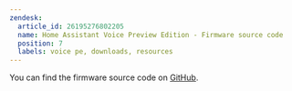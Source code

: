```yaml
---
zendesk:
  article_id: 26195276802205
  name: Home Assistant Voice Preview Edition - Firmware source code
  position: 7
  labels: voice pe, downloads, resources
---
```


You can find the firmware source code on [GitHub](https://github.com/esphome/home-assistant-voice-pe).
